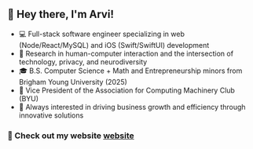 ## 👋 Hey there, I'm Arvi! 

- 💻 Full-stack software engineer specializing in web (Node/React/MySQL) and iOS (Swift/SwiftUI) development
- 🔎 Research in human-computer interaction and the intersection of technology, privacy, and neurodiversity
- 🎓 B.S. Computer Science + Math and Entrepreneurship minors from Brigham Young University (2025)
- 🔭 Vice President of the Association for Computing Machinery Club (BYU)
- 🌱 Always interested in driving business growth and efficiency through innovative solutions
 
### 🔗 Check out my website [website]

[website]: https://www.arvih.com
